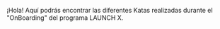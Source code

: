 ¡Hola! Aquí podrás encontrar las diferentes Katas realizadas durante el "OnBoarding" del programa LAUNCH X.
